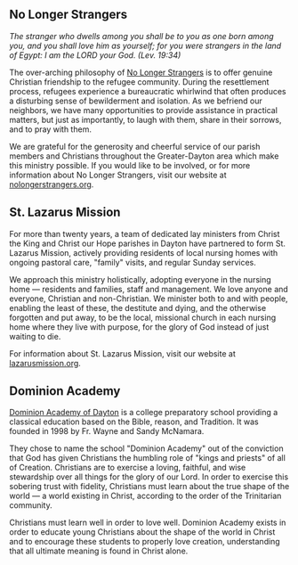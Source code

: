 ## No Longer Strangers

*The stranger who dwells among you shall be to you as one born among you,
and you shall love him as yourself; for you were strangers in the land
of Egypt: I am the LORD your God. (Lev. 19:34)*

The over-arching philosophy of [No Longer Strangers](https://www.nolongerstrangers.org/)
is to offer genuine Christian friendship to the refugee community. During the resettlement process,
refugees experience a bureaucratic whirlwind that often produces a disturbing
sense of bewilderment and isolation. As we befriend our neighbors, we have
many opportunities to provide assistance in practical matters, but just as
importantly, to laugh with them, share in their sorrows, and to pray with them.

We are grateful for the generosity and cheerful service of our parish members
and Christians throughout the Greater-Dayton area which make this ministry
possible. If you would like to be involved, or for more information about
No Longer Strangers, visit our website at [nolongerstrangers.org](https://www.nolongerstrangers.org/).

## St. Lazarus Mission

For more than twenty years, a team of dedicated lay ministers from Christ
the King and Christ our Hope parishes in Dayton have partnered to form St.
Lazarus Mission, actively providing residents of local nursing homes with
ongoing pastoral care, "family" visits, and regular Sunday services.

We approach this ministry holistically, adopting everyone in the nursing
home — residents and families, staff and management. We love anyone and
everyone, Christian and non-Christian. We minister both to and with people,
enabling the least of these, the destitute and dying, and the otherwise
forgotten and put away, to be the local, missional church in each nursing
home where they live with purpose, for the glory of God instead of just
waiting to die.

For information about St. Lazarus Mission, visit our
website at [lazarusmission.org](http://lazarusmission.org/).

## Dominion Academy

[Dominion Academy of Dayton](http://dominionacademy.org) is a college preparatory school
providing a classical education based on the Bible, reason, and Tradition. It was founded
in  1998 by Fr. Wayne and Sandy McNamara.

They chose to name the school "Dominion Academy" out of the conviction that God has given
Christians the humbling role of "kings and priests" of all of Creation. Christians are to
exercise a loving, faithful, and wise stewardship over all things for the glory of our Lord.
In order to exercise this sobering trust with fidelity, Christians must learn
about the true shape of the world — a world existing in Christ, according to the order of the
Trinitarian community.

Christians must learn well in order to love well. Dominion Academy exists in order to educate
young Christians about the shape of the world in Christ and to encourage these
students to properly love creation, understanding that all ultimate meaning is found in
Christ alone.


